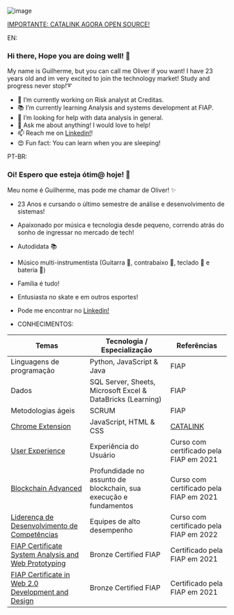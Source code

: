 ![image](https://user-images.githubusercontent.com/85374093/178001842-87e1b7ab-24f2-462b-ae0c-717263ce2e29.png)

[IMPORTANTE: CATALINK AGORA OPEN SOURCE!](https://github.com/olvriz/CATALINK)

EN:
### Hi there, Hope you are doing well! 👋
My name is Guilherme, but you can call me Oliver if you want! 
I have 23 years old and im very excited to join the technology market! Study and progress never stop!➰
- 🔭 I’m currently working on Risk analyst at Creditas.
- 📚 I’m currently learning Analysis and systems development at FIAP.
- 🤔 I’m looking for help with data analysis in general.
- 💬 Ask me about anything! I would love to help!
- 📫 Reach me on [Linkedin!](https://www.linkedin.com/in/guilherme-oliveira-931197193/)!
- 😍 Fun fact: You can learn when you are sleeping!

PT-BR:
### Oi! Espero que esteja ótim@ hoje! 👋
Meu nome é Guilherme, mas pode me chamar de Oliver! ✨
- 23 Anos e cursando o último semestre de análise e desenvolvimento de sistemas! 
- Apaixonado por música e tecnologia desde pequeno, correndo atrás do sonho de ingressar no mercado de tech!
- Autodidata 📚
- Músico multi-instrumentista (Guitarra 🎸, contrabaixo 🎸, teclado 🎹 e bateria 🥁)
- Família é tudo!
- Entusiasta no skate e em outros esportes!
- Pode me encontrar no [Linkedin!](https://www.linkedin.com/in/guilherme-oliveira-931197193/)

- CONHECIMENTOS: 

| Temas  |  Tecnologia / Especialização | Referências  |  
| ------------------- | ------------------- | ------------------- |
|  Linguagens de programação | Python, JavaScript & Java | FIAP |
|  Dados | SQL Server, Sheets, Microsoft Excel & DataBricks (Learning) | FIAP |
|  Metodologias ágeis |  SCRUM |  FIAP |
|  [Chrome Extension](https://github.com/olvriz/CATALINK) | JavaScript, HTML & CSS | [CATALINK](https://github.com/olvriz/CATALINK)|
|  [User Experience](https://on.fiap.com.br/pluginfile.php/1/local_nanocourses/certificado_nanocourse/12495/c0dd41b87beebea92738f986b3c97250/certificado.png) | Experiência do Usuário | Curso com certificado pela FIAP em 2021 |
|  [Blockchain Advanced](https://on.fiap.com.br/pluginfile.php/1/local_nanocourses/certificado_nanocourse/27085/6d8ccdc5727f21dd16bf2d864915e100/certificado.png) | Profundidade no assunto de blockchain, sua execução e fundamentos | Curso com certificado pela FIAP em 2021 |
|  [Liderença de Desenvolvimento de Competências](https://on.fiap.com.br/pluginfile.php/1/local_nanocourses/certificado_nanocourse/49738/59718896348a43fe342310aac25723a1/certificado.png) |  Equipes de alto desempenho |  Curso com certificado pela FIAP em 2022  |
|  [FIAP Certificate System Analysis and Web Prototyping](https://www.fiap.com.br/updown/DocumentosAssinados/3eb4d817-2ccf-40b1-be06-2993d39c707b.pdf) |  Bronze Certified FIAP | Certificado pela FIAP em 2021 |
|  [FIAP Certificate in Web 2.0 Development and Design](https://www.fiap.com.br/updown/DocumentosAssinados/24bf4935-7bfe-4d64-80f8-9335b6da3020.pdf) |  Bronze Certified FIAP | Certificado pela FIAP em 2021 |
 


